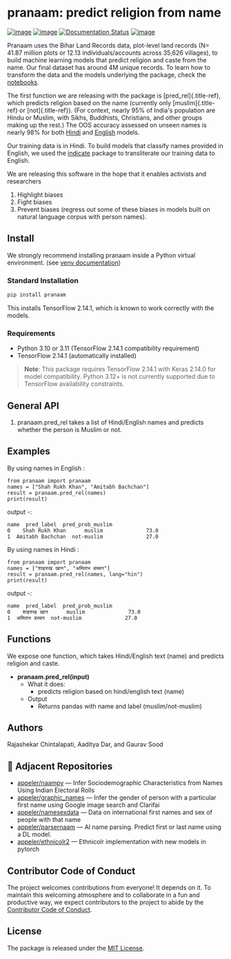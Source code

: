 # pranaam: predict religion from name

[![image](https://github.com/appeler/pranaam/workflows/test/badge.svg)](https://github.com/appeler/pranaam/actions?query=workflow%3Atest)
[![image](https://img.shields.io/pypi/v/pranaam.svg)](https://pypi.python.org/pypi/pranaam)
[![Documentation Status](https://readthedocs.org/projects/pranaam/badge/?version=latest)](http://pranaam.readthedocs.io/en/latest/?badge=latest)
[![image](https://static.pepy.tech/badge/pranaam)](https://pepy.tech/project/pranaam)

Pranaam uses the Bihar Land Records data, plot-level land records (N=
41.87 million plots or 12.13 individuals/accounts across 35,626
villages), to build machine learning models that predict religion and
caste from the name. Our final dataset has around 4M unique records. To
learn how to transform the data and the models underlying the package,
check the
[notebooks](https://github.com/appeler/pranaam/tree/main/pranaam/notebooks).

The first function we are releasing with the package is
[pred_rel]{.title-ref}, which predicts religion based on the name
(currently only [muslim]{.title-ref} or [not]{.title-ref}). (For
context, nearly 95% of India\'s population are Hindu or Muslim, with
Sikhs, Buddhists, Christians, and other groups making up the rest.) The
OOS accuracy assessed on unseen names is nearly 98% for both
[Hindi](https://github.com/appeler/pranaam_dev/blob/main/pranaam/notebooks/05_train_hindi.ipynb)
and
[English](https://github.com/appeler/pranaam_dev/blob/main/pranaam/notebooks/04_train_english.ipynb)
models.

Our training data is in Hindi. To build models that classify names
provided in English, we used the
[indicate](https://github.com/in-rolls/indicate) package to
transliterate our training data to English.

We are releasing this software in the hope that it enables activists and
researchers

1)  Highlight biases
2)  Fight biases
3)  Prevent biases (regress out some of these biases in models built on
    natural language corpus with person names).

## Install

We strongly recommend installing pranaam inside a Python virtual environment. (see [venv documentation](https://docs.python.org/3/library/venv.html#creating-virtual-environments))

### Standard Installation

```bash
pip install pranaam
```

This installs TensorFlow 2.14.1, which is known to work correctly with the models.

### Requirements

- Python 3.10 or 3.11 (TensorFlow 2.14.1 compatibility requirement)
- TensorFlow 2.14.1 (automatically installed)

> **Note**: This package requires TensorFlow 2.14.1 with Keras 2.14.0 for model compatibility. Python 3.12+ is not currently supported due to TensorFlow availability constraints.

## General API

1.  pranaam.pred_rel takes a list of Hindi/English names and predicts
    whether the person is Muslim or not.

## Examples

By using names in English :

    from pranaam import pranaam
    names = ["Shah Rukh Khan", "Amitabh Bachchan"]
    result = pranaam.pred_rel(names)
    print(result)

output -:

    name  pred_label  pred_prob_muslim
    0    Shah Rukh Khan      muslim              73.0
    1  Amitabh Bachchan  not-muslim              27.0

By using names in Hindi :

    from pranaam import pranaam
    names = ["शाहरुख खान", "अमिताभ बच्चन"]
    result = pranaam.pred_rel(names, lang="hin")
    print(result)

output -:

    name  pred_label  pred_prob_muslim
    0    शाहरुख खान      muslim              73.0
    1  अमिताभ बच्चन  not-muslim              27.0

## Functions

We expose one function, which takes Hindi/English text (name) and
predicts religion and caste.

- **pranaam.pred_rel(input)**
  - What it does:
    - predicts religion based on hindi/english text (name)
  - Output
    - Returns pandas with name and label (muslim/not-muslim)

## Authors

Rajashekar Chintalapati, Aaditya Dar, and Gaurav Sood


## 🔗 Adjacent Repositories

- [appeler/naampy](https://github.com/appeler/naampy) — Infer Sociodemographic Characteristics from Names Using Indian Electoral Rolls
- [appeler/graphic_names](https://github.com/appeler/graphic_names) — Infer the gender of person with a particular first name using Google image search and Clarifai
- [appeler/namesexdata](https://github.com/appeler/namesexdata) — Data on international first names and sex of people with that name
- [appeler/parsernaam](https://github.com/appeler/parsernaam) — AI name parsing. Predict first or last name using a DL model.
- [appeler/ethnicolr2](https://github.com/appeler/ethnicolr2) — Ethnicolr implementation with new models in pytorch
## Contributor Code of Conduct

The project welcomes contributions from everyone! It depends on it. To
maintain this welcoming atmosphere and to collaborate in a fun and
productive way, we expect contributors to the project to abide by the
[Contributor Code of
Conduct](http://contributor-covenant.org/version/1/0/0/).

## License

The package is released under the [MIT
License](https://opensource.org/licenses/MIT).
